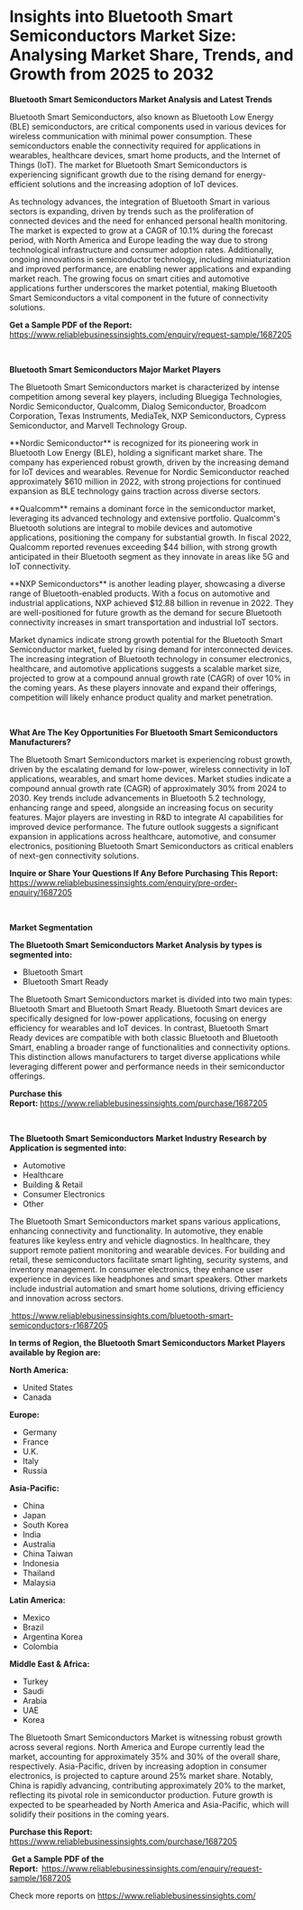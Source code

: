 <p><h1>Insights into Bluetooth Smart Semiconductors Market Size: Analysing Market Share, Trends, and Growth from 2025 to 2032</h1></p><p><strong>Bluetooth Smart Semiconductors Market Analysis and Latest Trends</strong></p>
<p><p>Bluetooth Smart Semiconductors, also known as Bluetooth Low Energy (BLE) semiconductors, are critical components used in various devices for wireless communication with minimal power consumption. These semiconductors enable the connectivity required for applications in wearables, healthcare devices, smart home products, and the Internet of Things (IoT). The market for Bluetooth Smart Semiconductors is experiencing significant growth due to the rising demand for energy-efficient solutions and the increasing adoption of IoT devices.</p><p>As technology advances, the integration of Bluetooth Smart in various sectors is expanding, driven by trends such as the proliferation of connected devices and the need for enhanced personal health monitoring. The market is expected to grow at a CAGR of 10.1% during the forecast period, with North America and Europe leading the way due to strong technological infrastructure and consumer adoption rates. Additionally, ongoing innovations in semiconductor technology, including miniaturization and improved performance, are enabling newer applications and expanding market reach. The growing focus on smart cities and automotive applications further underscores the market potential, making Bluetooth Smart Semiconductors a vital component in the future of connectivity solutions.</p></p>
<p><strong>Get a Sample PDF of the Report:&nbsp;</strong> <a href="https://www.reliablebusinessinsights.com/enquiry/request-sample/1687205?utm_campaign=3000&utm_medium=2&utm_source=Github&utm_content=ia&utm_term=26032025&utm_id=bluetooth-smart-semiconductors">https://www.reliablebusinessinsights.com/enquiry/request-sample/1687205</a></p>
<p>&nbsp;</p>
<p><strong>Bluetooth Smart Semiconductors Major Market Players</strong></p>
<p><p>The Bluetooth Smart Semiconductors market is characterized by intense competition among several key players, including Bluegiga Technologies, Nordic Semiconductor, Qualcomm, Dialog Semiconductor, Broadcom Corporation, Texas Instruments, MediaTek, NXP Semiconductors, Cypress Semiconductor, and Marvell Technology Group.</p><p>**Nordic Semiconductor** is recognized for its pioneering work in Bluetooth Low Energy (BLE), holding a significant market share. The company has experienced robust growth, driven by the increasing demand for IoT devices and wearables. Revenue for Nordic Semiconductor reached approximately $610 million in 2022, with strong projections for continued expansion as BLE technology gains traction across diverse sectors.</p><p>**Qualcomm** remains a dominant force in the semiconductor market, leveraging its advanced technology and extensive portfolio. Qualcomm's Bluetooth solutions are integral to mobile devices and automotive applications, positioning the company for substantial growth. In fiscal 2022, Qualcomm reported revenues exceeding $44 billion, with strong growth anticipated in their Bluetooth segment as they innovate in areas like 5G and IoT connectivity.</p><p>**NXP Semiconductors** is another leading player, showcasing a diverse range of Bluetooth-enabled products. With a focus on automotive and industrial applications, NXP achieved $12.88 billion in revenue in 2022. They are well-positioned for future growth as the demand for secure Bluetooth connectivity increases in smart transportation and industrial IoT sectors.</p><p>Market dynamics indicate strong growth potential for the Bluetooth Smart Semiconductor market, fueled by rising demand for interconnected devices. The increasing integration of Bluetooth technology in consumer electronics, healthcare, and automotive applications suggests a scalable market size, projected to grow at a compound annual growth rate (CAGR) of over 10% in the coming years. As these players innovate and expand their offerings, competition will likely enhance product quality and market penetration.</p></p>
<p>&nbsp;</p>
<p><strong>What Are The Key Opportunities For Bluetooth Smart Semiconductors Manufacturers?</strong></p>
<p><p>The Bluetooth Smart Semiconductors market is experiencing robust growth, driven by the escalating demand for low-power, wireless connectivity in IoT applications, wearables, and smart home devices. Market studies indicate a compound annual growth rate (CAGR) of approximately 30% from 2024 to 2030. Key trends include advancements in Bluetooth 5.2 technology, enhancing range and speed, alongside an increasing focus on security features. Major players are investing in R&D to integrate AI capabilities for improved device performance. The future outlook suggests a significant expansion in applications across healthcare, automotive, and consumer electronics, positioning Bluetooth Smart Semiconductors as critical enablers of next-gen connectivity solutions.</p></p>
<p><strong>Inquire or Share Your Questions If Any Before Purchasing This Report:</strong> <a href="https://www.reliablebusinessinsights.com/enquiry/pre-order-enquiry/1687205?utm_campaign=3000&utm_medium=2&utm_source=Github&utm_content=ia&utm_term=26032025&utm_id=bluetooth-smart-semiconductors">https://www.reliablebusinessinsights.com/enquiry/pre-order-enquiry/1687205</a></p>
<p>&nbsp;</p>
<p><strong>Market Segmentation</strong></p>
<p><strong>The Bluetooth Smart Semiconductors Market Analysis by types is segmented into:</strong></p>
<p><ul><li>Bluetooth Smart</li><li>Bluetooth Smart Ready</li></ul></p>
<p><p>The Bluetooth Smart Semiconductors market is divided into two main types: Bluetooth Smart and Bluetooth Smart Ready. Bluetooth Smart devices are specifically designed for low-power applications, focusing on energy efficiency for wearables and IoT devices. In contrast, Bluetooth Smart Ready devices are compatible with both classic Bluetooth and Bluetooth Smart, enabling a broader range of functionalities and connectivity options. This distinction allows manufacturers to target diverse applications while leveraging different power and performance needs in their semiconductor offerings.</p></p>
<p><strong>Purchase this Report:&nbsp;</strong><a href="https://www.reliablebusinessinsights.com/purchase/1687205?utm_campaign=3000&utm_medium=2&utm_source=Github&utm_content=ia&utm_term=26032025&utm_id=bluetooth-smart-semiconductors">https://www.reliablebusinessinsights.com/purchase/1687205</a></p>
<p>&nbsp;</p>
<p><strong>The Bluetooth Smart Semiconductors Market Industry Research by Application is segmented into:</strong></p>
<p><ul><li>Automotive</li><li>Healthcare</li><li>Building & Retail</li><li>Consumer Electronics</li><li>Other</li></ul></p>
<p><p>The Bluetooth Smart Semiconductors market spans various applications, enhancing connectivity and functionality. In automotive, they enable features like keyless entry and vehicle diagnostics. In healthcare, they support remote patient monitoring and wearable devices. For building and retail, these semiconductors facilitate smart lighting, security systems, and inventory management. In consumer electronics, they enhance user experience in devices like headphones and smart speakers. Other markets include industrial automation and smart home solutions, driving efficiency and innovation across sectors.</p></p>
<p><a href="https://www.reliablebusinessinsights.com/bluetooth-smart-semiconductors-r1687205?utm_campaign=3000&utm_medium=2&utm_source=Github&utm_content=ia&utm_term=26032025&utm_id=bluetooth-smart-semiconductors">&nbsp;https://www.reliablebusinessinsights.com/bluetooth-smart-semiconductors-r1687205</a></p>
<p><strong>In terms of Region, the Bluetooth Smart Semiconductors Market Players available by Region are:</strong></p>
<p>
    <p> <strong> North America: </strong>
        <ul>
            <li>United States</li>
            <li>Canada</li>
        </ul>
        </p> 
    <p> <strong> Europe: </strong>
        <ul>
            <li>Germany</li>
            <li>France</li>
            <li>U.K.</li>
            <li>Italy</li>
            <li>Russia</li>
        </ul>
        </p> 
    <p> <strong> Asia-Pacific: </strong>
        <ul>
            <li>China</li>
            <li>Japan</li>
            <li>South Korea</li>
            <li>India</li>
            <li>Australia</li>
            <li>China Taiwan</li>
            <li>Indonesia</li>
            <li>Thailand</li>
            <li>Malaysia</li>
        </ul>
        </p> 
    <p> <strong> Latin America: </strong>
        <ul>
            <li>Mexico</li>
            <li>Brazil</li>
            <li>Argentina Korea</li>
            <li>Colombia</li>
        </ul>
        </p> 
    <p> <strong> Middle East & Africa: </strong>
        <ul>
            <li>Turkey</li>
            <li>Saudi</li>
            <li>Arabia</li>
            <li>UAE</li>
            <li>Korea</li>
        </ul>
    </p>
    </p>
<p><p>The Bluetooth Smart Semiconductors Market is witnessing robust growth across several regions. North America and Europe currently lead the market, accounting for approximately 35% and 30% of the overall share, respectively. Asia-Pacific, driven by increasing adoption in consumer electronics, is projected to capture around 25% market share. Notably, China is rapidly advancing, contributing approximately 20% to the market, reflecting its pivotal role in semiconductor production. Future growth is expected to be spearheaded by North America and Asia-Pacific, which will solidify their positions in the coming years.</p></p>
<p><strong>Purchase this Report: </strong><a href="https://www.reliablebusinessinsights.com/purchase/1687205?utm_campaign=3000&utm_medium=2&utm_source=Github&utm_content=ia&utm_term=26032025&utm_id=bluetooth-smart-semiconductors">https://www.reliablebusinessinsights.com/purchase/1687205</a></p>
<p>&nbsp;<strong>Get a Sample PDF of the Report:&nbsp;&nbsp;</strong><a href="https://www.reliablebusinessinsights.com/enquiry/request-sample/1687205?utm_campaign=3000&utm_medium=2&utm_source=Github&utm_content=ia&utm_term=26032025&utm_id=bluetooth-smart-semiconductors">https://www.reliablebusinessinsights.com/enquiry/request-sample/1687205</a></p>
<p><strong></strong></p>
<p>Check more reports on <a href="https://www.reliablebusinessinsights.com/?utm_campaign=3000&utm_medium=2&utm_source=Github&utm_content=ia&utm_term=26032025&utm_id=bluetooth-smart-semiconductors">https://www.reliablebusinessinsights.com/</a></p>